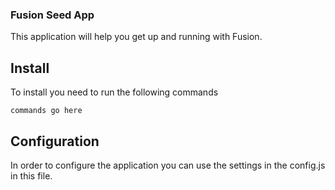 ### Fusion Seed App
This application will help you get up and running with Fusion.

## Install
To install you need to run the following commands
```
commands go here
```

## Configuration
In order to configure the application you can use the settings in the config.js in this file.
